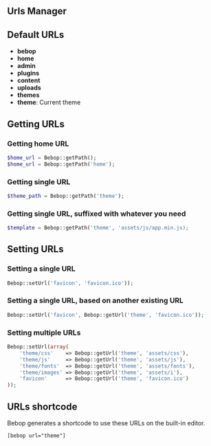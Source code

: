 Urls Manager
---
## Default URLs
- **bebop**
- **home**
- **admin**
- **plugins**
- **content**
- **uploads**
- **themes**
- **theme**: Current theme  

## Getting URLs
### Getting home URL
```php
$home_url = Bebop::getPath();
$home_url = Bebop::getPath('home');
```

### Getting single URL
```php
$theme_path = Bebop::getPath('theme');
```

### Getting single URL, suffixed with whatever you need
```php
$template = Bebop::getPath('theme', 'assets/js/app.min.js);
```

## Setting URLs
### Setting a single URL
```php
Bebop::setUrl('favicon', 'favicon.ico'));
```

### Setting a single URL, based on another existing URL
```php
Bebop::setUrl('favicon', Bebop::getUrl('theme', 'favicon.ico'));
```

### Setting multiple URLs
```php
Bebop::setUrl(array(
    'theme/css'    => Bebop::getUrl('theme', 'assets/css'),
    'theme/js'     => Bebop::getUrl('theme', 'assets/js'),
    'theme/fonts'  => Bebop::getUrl('theme', 'assets/fonts'),
    'theme/images' => Bebop::getUrl('theme', 'assets/i'),
    'favicon'      => Bebop::getUrl('theme', 'favicon.ico')
));
```

## URLs shortcode
Bebop generates a shortcode to use these URLs on the built-in editor.    
```
[bebop url="theme"]
```




